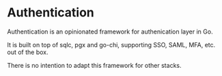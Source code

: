 # Authentication
Authentication is an opinionated framework for authenication layer in Go.

It is built on top of sqlc, pgx and go-chi, supporting SSO, SAML, MFA, etc. out of
the box.

There is no intention to adapt this framework for other stacks.
